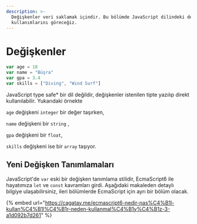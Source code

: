 ```yaml
---
description: >-
  Değişkenler veri saklamak içindir. Bu bölümde JavaScript dilindeki değişken
  kullanımlarını göreceğiz.
---
```


# Değişkenler

```javascript
var age = 18
var name = "Büşra"
var gpa = 3.4
var skills = ["Diving", "Wind Surf"]
```

JavaScript type safe\* bir dil değildir, değişkenler istenilen tipte yazılıp direkt kullanılabilir. Yukarıdaki örnekte 

`age` değişkeni `integer` bir değer taşırken, 

`name` değişkeni bir `string` , 

`gpa` değişkeni bir `float`, 

`skills` değişkeni ise bir `array` taşıyor.

## Yeni Değişken Tanımlamaları

JavaScript'de `var` eski bir değişken tanımlama stilidir, EcmaScript6 ile hayatımıza `let` ve `const` kavramları girdi. Aşağıdaki makaleden detaylı bilgiye ulaşabilirsiniz, ileri bölümlerde EcmaScript için ayrı bir bölüm olacak.

{% embed url="https://cagatay.me/ecmascript6-nedir-nas%C4%B1l-kullan%C4%B1l%C4%B1r-neden-kullanmal%C4%B1y%C4%B1z-3-a1d092b7d261" %}




